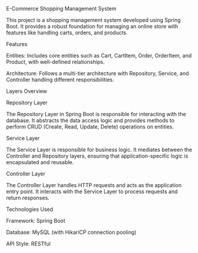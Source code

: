 E-Commerce Shopping Management System

This project is a shopping management system developed using Spring Boot. It provides a robust foundation for managing an online store with features like handling carts, orders, and products.

Features

Entities: Includes core entities such as Cart, CartItem, Order, OrderItem, and Product, with well-defined relationships.

Architecture: Follows a multi-tier architecture with Repository, Service, and Controller handling different responsibilities.

Layers Overview

Repository Layer

The Repository Layer in Spring Boot is responsible for interacting with the database. It abstracts the data access logic and provides methods to perform CRUD (Create, Read, Update, Delete) operations on entities.

Service Layer

The Service Layer is responsible for business logic. It mediates between the Controller and Repository layers, ensuring that application-specific logic is encapsulated and reusable.

Controller Layer

The Controller Layer handles HTTP requests and acts as the application entry point. It interacts with the Service Layer to process requests and return responses.

Technologies Used

Framework: Spring Boot

Database: MySQL (with HikariCP connection pooling)

API Style: RESTful
